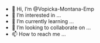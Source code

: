 - 👋 Hi, I’m @Vopicka-Montana-Emp
- 👀 I’m interested in ...
- 🌱 I’m currently learning ...
- 💞️ I’m looking to collaborate on ...
- 📫 How to reach me ...
